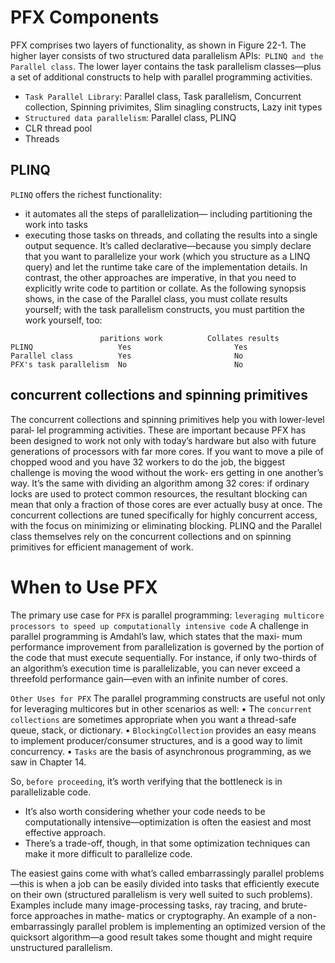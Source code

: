 
# PFX Components
PFX comprises two layers of functionality, as shown in Figure 22-1. The higher layer consists of two structured data parallelism APIs:` PLINQ and the Parallel class`. The lower layer contains the task parallelism classes—plus a set of additional constructs to help with parallel programming activities.
  - `Task Parallel Library`: Parallel class, Task parallelism, Concurrent collection, Spinning privimites, Slim sinagling constructs, Lazy init types
  - `Structured data parallelism`: Parallel class, PLINQ
  - CLR thread pool
  - Threads

## PLINQ
`PLINQ` offers the richest functionality:
  - it automates all the steps of parallelization— including partitioning the work into tasks
  -  executing those tasks on threads, and collating the results into a single output sequence. It’s called declarative—because you simply declare that you want to parallelize your work (which you structure as a LINQ query) and let the runtime take care of the implementation details. In contrast, the other approaches are imperative, in that you need to explicitly write code to partition or collate. As the following synopsis shows, in the case of the Parallel class, you must collate results yourself; with the task parallelism constructs, you must partition the work yourself, too:

```
                    paritions work          Collates results
PLINQ                   Yes                       Yes
Parallel class          Yes                       No
PFX's task parallelism  No                        No
```

## concurrent collections and spinning primitives
The concurrent collections and spinning primitives help you with lower-level paral‐ lel programming activities. These are important because PFX has been designed to work not only with today’s hardware but also with future generations of processors with far more cores. If you want to move a pile of chopped wood and you have 32 workers to do the job, the biggest challenge is moving the wood without the work‐ ers getting in one another’s way. It’s the same with dividing an algorithm among 32 cores: if ordinary locks are used to protect common resources, the resultant blocking can mean that only a fraction of those cores are ever actually busy at once. The concurrent collections are tuned specifically for highly concurrent access, with the focus on minimizing or eliminating blocking. PLINQ and the Parallel class themselves rely on the concurrent collections and on spinning primitives for efficient management of work.

# When to Use PFX
The primary use case for `PFX` is parallel programming: `leveraging multicore processors to speed up computationally intensive code`
A challenge in parallel programming is Amdahl’s law, which states that the maxi‐ mum performance improvement from parallelization is governed by the portion of the code that must execute sequentially. For instance, if only two-thirds of an algorithm’s execution time is parallelizable, you can never exceed a threefold performance gain—even with an infinite number of cores.

`Other Uses for PFX`
The parallel programming constructs are useful not only for leveraging multicores but in other scenarios as well:
• The `concurrent collections` are sometimes appropriate when you want a thread-safe queue, stack, or dictionary.
• `BlockingCollection` provides an easy means to implement producer/consumer structures, and is a good way to limit concurrency.
• `Tasks` are the basis of asynchronous programming, as we saw in Chapter 14.

So, `before proceeding`, it’s worth verifying that the bottleneck is in parallelizable code.
  - It’s also worth considering whether your code needs to be computationally intensive—optimization is often the easiest and most effective approach.
  -  There’s a trade-off, though, in that some optimization techniques can make it more difficult to parallelize code.

The easiest gains come with what’s called embarrassingly parallel problems—this is when a job can be easily divided into tasks that efficiently execute on their own (structured parallelism is very well suited to such problems). Examples include many image-processing tasks, ray tracing, and brute-force approaches in mathe‐ matics or cryptography. An example of a non-embarrassingly parallel problem is implementing an optimized version of the quicksort algorithm—a good result takes some thought and might require unstructured parallelism.